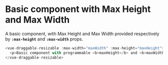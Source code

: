 # Basic component with Max Height and Max Width

A basic component, with Max Height and Max Width provided respectively by <b>`:max-height`</b> and <b>`:max-width`</b> props.

~~~js
<vue-draggable-resizable :max-width="maxWidth" :max-height="maxHeight">
  <p>Basic component with programmable <b>maxHeight</b> and <b>maxWidth</b> props.</p>
</vue-draggable-resizable>
~~~

